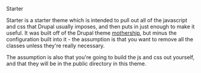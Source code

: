 Starter

Starter is a starter theme which is intended to pull out all of the javascript and css that Drupal usually imposes, and then
puts in just enough to make it useful.  It was built off of the Drupal theme [mothership](https://drupal.org/project/mothership),
but minus the configuration built into it - the assumption is that you want to remove all the classes unless they're really
necessary.

The assumption is also that you're going to build the js and css out yourself, and that they will be in the public directory in this theme.
